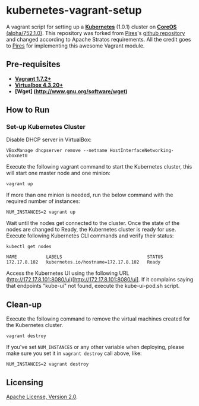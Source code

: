 # kubernetes-vagrant-setup
A vagrant script for setting up a **[Kubernetes](https://github.com/GoogleCloudPlatform/kubernetes)** (1.0.1)
cluster on 
**[CoreOS](https://coreos.com)** [(alpha/752.1.0)](https://coreos.com/releases/). This repository was forked from  [Pires](https://github.com/pires)'s [github repository](https://github.com/pires/kubernetes-vagrant-coreos-cluster) and changed according to Apache Stratos requirements. All the credit goes to [Pires](https://github.com/pires) for implementing this awesome Vagrant module.

## Pre-requisites

 * **[Vagrant 1.7.2+](https://www.vagrantup.com)**
 * **[Virtualbox 4.3.20+](https://www.virtualbox.org)**
 * **[Wget] (http://www.gnu.org/software/wget)**

## How to Run

### Set-up Kubernetes Cluster

Disable DHCP server in VirtualBox:
```
VBoxManage dhcpserver remove --netname HostInterfaceNetworking-vboxnet0
```

Execute the following vagrant command to start the Kubernetes cluster, this will start one master node and one minion:

```
vagrant up 
```

If more than one minion is needed, run the below command with the required number of instances:

```
NUM_INSTANCES=2 vagrant up
```

Wait until the nodes get connected to the cluster. Once the state of the nodes are changed to Ready, the Kubernetes cluster is ready for use. Execute following Kubernetes CLI commands and verify their status:

```
kubectl get nodes

NAME           LABELS                                STATUS
172.17.8.102   kubernetes.io/hostname=172.17.8.102   Ready
```

Access the Kubernetes UI using the following URL (http://172.17.8.101:8080/ui)[http://172.17.8.101:8080/ui]. If it complains saying that endpoints \"kube-ui\" not found, execute the kube-ui-pod.sh script.

## Clean-up

Execute the following command to remove the virtual machines created for the Kubernetes cluster.
```
vagrant destroy
```

If you've set `NUM_INSTANCES` or any other variable when deploying, please make sure you set it in `vagrant destroy` call above, like:

```
NUM_INSTANCES=2 vagrant destroy
```

## Licensing

[Apache License, Version 2.0](http://opensource.org/licenses/Apache-2.0).
